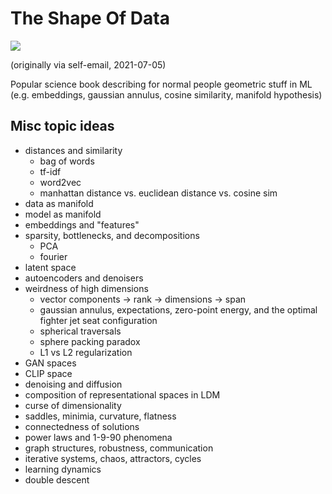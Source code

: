 # The Shape Of Data

![](https://img.shields.io/badge/tag-publication-lightgrey)

(originally via self-email, 2021-07-05)

Popular science book describing for normal people geometric stuff in ML (e.g. embeddings, gaussian annulus, cosine similarity, manifold hypothesis)

## Misc topic ideas

* distances and similarity
  * bag of words
  * tf-idf
  * word2vec
  * manhattan distance vs. euclidean distance vs. cosine sim
* data as manifold
* model as manifold
* embeddings and "features"
* sparsity, bottlenecks, and decompositions
  * PCA
  * fourier
* latent space
* autoencoders and denoisers
* weirdness of high dimensions
  * vector components -> rank -> dimensions -> span
  * gaussian annulus, expectations, zero-point energy, and the optimal fighter jet seat configuration
  * spherical traversals
  * sphere packing paradox
  * L1 vs L2 regularization
* GAN spaces
* CLIP space
* denoising and diffusion
* composition of representational spaces in LDM
* curse of dimensionality
* saddles, minimia, curvature, flatness
* connectedness of solutions
* power laws and 1-9-90 phenomena
* graph structures, robustness, communication
* iterative systems, chaos, attractors, cycles
* learning dynamics
* double descent

